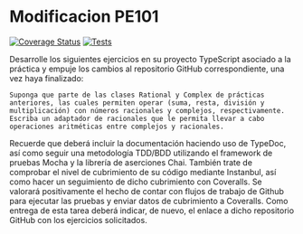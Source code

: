 # Modificacion PE101
[![Coverage Status](https://coveralls.io/repos/github/SebastianPortoULL/modificacion-sebastian-porto-06-03-2024/badge.svg)](https://coveralls.io/github/SebastianPortoULL/modificacion-sebastian-porto-06-03-2024)
[![Tests](https://github.com/SebastianPortoULL/modificacion-sebastian-porto-06-03-2024/actions/workflows/node.js.yml/badge.svg?branch=main)](https://github.com/SebastianPortoULL/modificacion-sebastian-porto-06-03-2024/actions/workflows/tests.yml)

Desarrolle los siguientes ejercicios en su proyecto TypeScript asociado a la práctica y empuje los cambios al repositorio GitHub correspondiente, una vez haya finalizado:

    Suponga que parte de las clases Rational y Complex de prácticas anteriores, las cuales permiten operar (suma, resta, división y multiplicación) con números racionales y complejos, respectivamente. Escriba un adaptador de racionales que le permita llevar a cabo operaciones aritméticas entre complejos y racionales.

Recuerde que deberá incluir la documentación haciendo uso de TypeDoc, así como seguir una metodología TDD/BDD utilizando el framework de pruebas Mocha y la librería de aserciones Chai. También trate de comprobar el nivel de cubrimiento de su código mediante Instanbul, así como hacer un seguimiento de dicho cubrimiento con Coveralls. Se valorará positivamente el hecho de contar con flujos de trabajo de Github para ejecutar las pruebas y enviar datos de cubrimiento a Coveralls. Como entrega de esta tarea deberá indicar, de nuevo, el enlace a dicho repositorio GitHub con los ejercicios solicitados.
